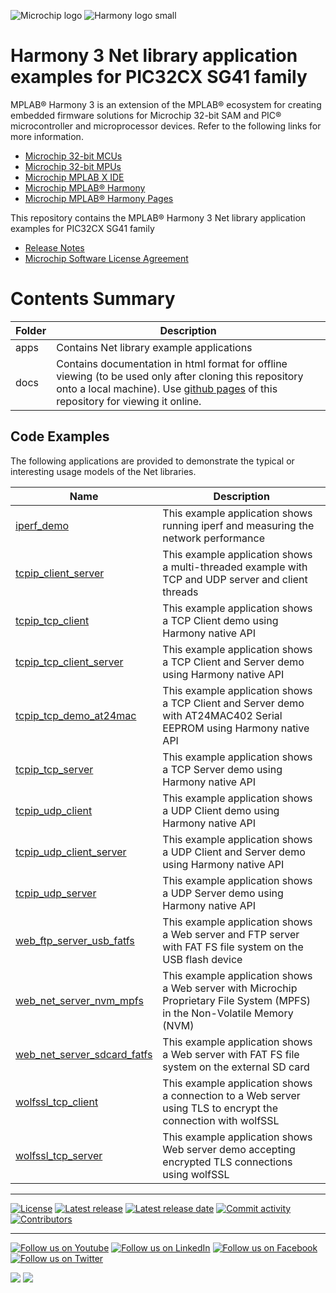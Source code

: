 ![Microchip logo](https://raw.githubusercontent.com/wiki/Microchip-MPLAB-Harmony/Microchip-MPLAB-Harmony.github.io/images/microchip_logo.png)
![Harmony logo small](https://raw.githubusercontent.com/wiki/Microchip-MPLAB-Harmony/Microchip-MPLAB-Harmony.github.io/images/microchip_mplab_harmony_logo_small.png)

# Harmony 3 Net library application examples for PIC32CX SG41 family

MPLAB® Harmony 3 is an extension of the MPLAB® ecosystem for creating embedded firmware solutions for Microchip 32-bit SAM and PIC® microcontroller and microprocessor devices.  Refer to the following links for more information.

- [Microchip 32-bit MCUs](https://www.microchip.com/design-centers/32-bit)
- [Microchip 32-bit MPUs](https://www.microchip.com/design-centers/32-bit-mpus)
- [Microchip MPLAB X IDE](https://www.microchip.com/mplab/mplab-x-ide)
- [Microchip MPLAB® Harmony](https://www.microchip.com/mplab/mplab-harmony)
- [Microchip MPLAB® Harmony Pages](https://microchip-mplab-harmony.github.io/)

This repository contains the MPLAB® Harmony 3 Net library application examples for PIC32CX SG41 family

- [Release Notes](./release_notes.md)
- [Microchip Software License Agreement](Microchip_SLA001.md)

# Contents Summary

| Folder     | Description                                               |
| ---        | ---                                                       |
| apps       | Contains Net library example applications        |
| docs       | Contains documentation in html format for offline viewing (to be used only after cloning this repository onto a local machine). Use [github pages](https://microchip-mplab-harmony.github.io/net_apps_pic32cx_sg41/) of this repository for viewing it online. |

## Code Examples

The following applications are provided to demonstrate the typical or interesting usage models of the Net libraries.

| Name | Description |
| ---- | ----------- |
| [iperf_demo](./docs/GUID-AC846A86-7D49-495E-9FB4-0DAF3B3957A0.html) | This example application shows running iperf and measuring the network performance |
| [tcpip_client_server](./docs/GUID-2926F4D6-8723-46AA-AE9A-4AFEDC9E1B49.html) | This example application shows a multi-threaded example with TCP and UDP server and client threads |
| [tcpip_tcp_client](./docs/GUID-1DF603D1-C7CF-4760-B50E-3D6611E5465E.html) | This example application shows a TCP Client demo using Harmony native API |
| [tcpip_tcp_client_server](./docs/GUID-F41A7C22-A9E5-414A-9B87-7B23FED090B8.html) | This example application shows a TCP Client and Server demo using Harmony native API |
| [tcpip_tcp_demo_at24mac](./docs/GUID-532DD798-B9C0-4F9C-A503-87D79736D941.html) | This example application shows a TCP Client and Server demo with AT24MAC402 Serial EEPROM using Harmony native API |
| [tcpip_tcp_server](./docs/GUID-28A48072-12AA-4288-97C3-C63924074387.html) | This example application shows a TCP Server demo using Harmony native API |
| [tcpip_udp_client](./docs/GUID-FAB9410A-CB2E-4AA1-B963-18D42B18668A.html) | This example application shows a UDP Client demo using Harmony native API |
| [tcpip_udp_client_server](./docs/GUID-F078D3F7-7A65-4611-B10E-8526FE0ACF3D.html) | This example application shows a UDP Client and Server demo using Harmony native API|
| [tcpip_udp_server](./docs/GUID-38F33EEA-17C0-4AAA-9965-F68685AFF846.html) | This example application shows a UDP Server demo using Harmony native API |
| [web_ftp_server_usb_fatfs](./docs/GUID-BA8A46CC-72C7-40A5-A4CB-99A1B08CA65E.html) | This example application shows a Web server and FTP server with FAT FS file system on the USB flash device |
| [web_net_server_nvm_mpfs](./docs/GUID-BE0BE681-87E6-4A11-8957-87CE233A69EB.html) | This example application shows a Web server with Microchip Proprietary File System (MPFS) in the Non-Volatile Memory (NVM) |
| [web_net_server_sdcard_fatfs](./docs/GUID-38E13DEA-6C0F-4970-BDB4-6B6892C535FE.html) | This example application shows a Web server with FAT FS file system on the external SD card |
| [wolfssl_tcp_client](./docs/GUID-68074BE4-0776-4782-B986-1338F33E5F0A.html) | This example application shows a connection to a Web server using TLS to encrypt the connection with wolfSSL |
| [wolfssl_tcp_server](./docs/GUID-6CC6170D-CE91-4DD2-AD84-CE7115D75E02.html) | This example application shows Web server demo accepting encrypted TLS connections using wolfSSL |
____


[![License](https://img.shields.io/badge/license-Harmony%20license-orange.svg)](https://github.com/Microchip-MPLAB-Harmony/net_apps_pic32cx_sg41/blob/master/Microchip_SLA001.md)
[![Latest release](https://img.shields.io/github/release/Microchip-MPLAB-Harmony/net_apps_pic32cx_sg41.svg)](https://github.com/Microchip-MPLAB-Harmony/net_apps_pic32cx_sg41/releases/latest)
[![Latest release date](https://img.shields.io/github/release-date/Microchip-MPLAB-Harmony/net_apps_pic32cx_sg41.svg)](https://github.com/Microchip-MPLAB-Harmony/net_apps_pic32cx_sg41/releases/latest)
[![Commit activity](https://img.shields.io/github/commit-activity/y/Microchip-MPLAB-Harmony/net_apps_pic32cx_sg41.svg)](https://github.com/Microchip-MPLAB-Harmony/net_apps_pic32cx_sg41/graphs/commit-activity)
[![Contributors](https://img.shields.io/github/contributors-anon/Microchip-MPLAB-Harmony/net_apps_pic32cx_sg41.svg)]()

____

[![Follow us on Youtube](https://img.shields.io/badge/Youtube-Follow%20us%20on%20Youtube-red.svg)](https://www.youtube.com/user/MicrochipTechnology)
[![Follow us on LinkedIn](https://img.shields.io/badge/LinkedIn-Follow%20us%20on%20LinkedIn-blue.svg)](https://www.linkedin.com/company/microchip-technology)
[![Follow us on Facebook](https://img.shields.io/badge/Facebook-Follow%20us%20on%20Facebook-blue.svg)](https://www.facebook.com/microchiptechnology/)
[![Follow us on Twitter](https://img.shields.io/twitter/follow/MicrochipTech.svg?style=social)](https://twitter.com/MicrochipTech)

[![](https://img.shields.io/github/stars/Microchip-MPLAB-Harmony/net_apps_pic32cx_sg41.svg?style=social)]()
[![](https://img.shields.io/github/watchers/Microchip-MPLAB-Harmony/net_apps_pic32cx_sg41.svg?style=social)]()


